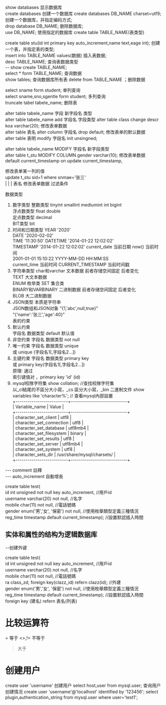 show databases 显示数据库  
create databases 创建一个数据库
create databases DB_NAME charset=utf9; 创建一个数据库，并指定编码方式;  
 drop database DB_NAME; 删除数据库;  
 use DB_NAME;  使用指定的数据库
 create table TABLE_NAME(表类型)  

create table stu(id int primary key auto_increment,name text,eage int);   创建一个表，并指定表的类型;  
insert into TABLE_NAME values(数据) 插入表数据;  
desc TABLE_NAME;  查询表数据类型  
-- show create TABLE_NAME;  
select * form TABLE_NAME; 查询数据   
show tables;  查询数据库所有表
delete from  TABLE_NAME ；删除数据   

select sname form student; 单列查询  
select sname,sno,sgentle form student;  多列查询  
truncate tabel tabele_name; 删除表  

alter table tabele_name 字段 新字段名 类型  
alter table tabele_name add 字段名 字段类型
alter table class change descr koa varchar(20); 修改表单数据   
alter table 表名 alter column 字段名 drop default; 修改表单的默认数据  
alter table 表明 modify 字段名 init unsingned;  

alter table tabele_name MODIFY 字段名 新字段类型  
alter table t_stu MODIFY COLUMN gender varchar(10); 修改表单数据  
default current_timestamp on update current_timestamp,  

修改表单某一列的值   
update t_stu sid=1 where snmae='张三'  
         |     |               |
		表名 修改表单数据   过滤条件  

数据类型  
1)  数字类型
             整数类型 tinyint smallint mediumint int bigint  
             浮点数类型 float double  
             定点数类型 decimal  
             BIT类型 bit  
2)  时间和日期类型
             YEAR '2020'  
             DATE  '2020-02-02'  
             TIME  '11:30:50'
             DATETIME '2014-01-22 12:02:02'  
             TIMESTAMP '2014-01-22 12:02:02'
							current_date  当前日期 now() 当前时间   
2001-01-01 15:10:22
YYYY-MM-DD HH:MM:SS  
							current_time 当前时间
							CURRENT_TIMESTAMP 当前时间戳  
3)  字符串类型
             char和varchar  文本数据 前者存储空间固定 后者变化  
             TEXT 大文本数据  
             ENUM 枚举类
             SET  集合类  
             BINARY和VARBINARY  二进制数据 前者存储空间固定 后者变化  
             BLOB 大二进制数据  
4)  JSON类型
             本质是字符串  
             JSON数组和JSON对象
                 "{1,'abc',null,true}"  
                 "{'name':'张三','age':40}"  
表的约束
1)  默认约束  
           字段名 数据类型 default 默认值  
2)  非空约束
           字段名 数据类型 not null  
3)  唯一约束
           字段名 数据类型 unique  
           或
           unique (字段名1[,字段名2...])  
4)  主键约束
		  字段名 数据类型 primary key  
		  或
		  primary key(字段名1[,字段名2...])  
		  原理:
			 通过  
			索引键值对 ，primary key 'id' (id)  
5) mysql校隊字符集
	show collation; //查找校隊字符集  
	以_cl結尾的不區分大小寫，_cs 區分大小寫，_bin 二進制文件
	show variables like 'character%'; // 查看mysql內部設置  
	+--------------------------+----------------------------+  
	| Variable_name            | Value                      |  
	+--------------------------+----------------------------+  
	| character_set_client     | utf8                       |  
	| character_set_connection | utf8                       |  
	| character_set_database   | utf8mb4                    |  
	| character_set_filesystem | binary                     |  
	| character_set_results    | utf8                       |  
	| character_set_server     | utf8mb4                    |  
	| character_set_system     | utf8                       |  
	| character_sets_dir       | /usr/share/mysql/charsets/ |  
	+--------------------------+----------------------------+    

  
--- comment 註釋  
--- auto_increment 自動增長    
  
create table test(    
		id int unsigned not null key auto_increment, 		//用戶id    
		username varchar(20) not null, 						//名字  
				mobile char(11) not null, 							//電話號碼    
				gender enum('男','女', '保密') not null, 			//使用枚舉類型定義三種情況    
				reg_time timestamp default current_timestamp);      //設置默認插入時間    
## 实体和属性的结构为逻辑数据库  

--创建外键

create table test(    
		id int unsigned not null key auto_increment, 		//用戶id    
		username varchar(20) not null, 						//名字  
				mobile char(11) not null, 							//電話號碼    
				ra class_zd,
				foreign key(clazz_id) refern clazz(id);   //外建  
				gender enum('男','女', '保密') not null, 			//使用枚舉類型定義三種情況    
				reg_time timestamp default current_timestamp);      //設置默認插入時間    
foreign key (建名) refern 表名(列表)


# 比较运算符
 =  等于
 <>,!=  不等于
 > 	大于



 #  创建用户
create user 'username'  			创建用户 
select host,user from mysql.user;  查询用户创建情况
create user 'username'@'localhost' identified by '123456';
select plugin,authentication_string from  mysql.user where user='test1';
